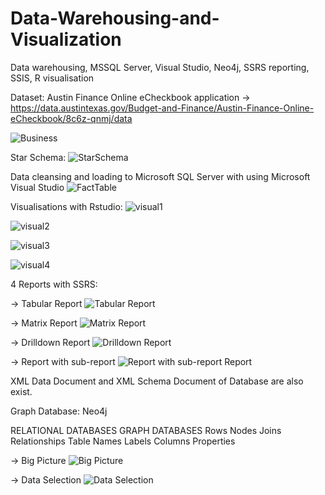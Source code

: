 # Data-Warehousing-and-Visualization
Data warehousing, MSSQL Server, Visual Studio, Neo4j, SSRS reporting, SSIS, R visualisation



Dataset: Austin Finance Online eCheckbook application
-> https://data.austintexas.gov/Budget-and-Finance/Austin-Finance-Online-eCheckbook/8c6z-qnmj/data


![Business](https://github.com/hmyenilmez24/Data-Warehousing-and-Visualization/blob/master/images/Business.png)



Star Schema:
![StarSchema](https://github.com/hmyenilmez24/Data-Warehousing-and-Visualization/blob/master/images/StarSchema.png)



Data cleansing and loading to Microsoft SQL Server with using Microsoft Visual Studio
![FactTable](https://github.com/hmyenilmez24/Data-Warehousing-and-Visualization/blob/master/images/FactTable.png)





Visualisations with Rstudio:
![visual1](https://github.com/hmyenilmez24/Data-Warehousing-and-Visualization/blob/master/images/visual1.png)



![visual2](https://github.com/hmyenilmez24/Data-Warehousing-and-Visualization/blob/master/images/visual2.png)



![visual3](https://github.com/hmyenilmez24/Data-Warehousing-and-Visualization/blob/master/images/visual3.png)



![visual4](https://github.com/hmyenilmez24/Data-Warehousing-and-Visualization/blob/master/images/visual4.png)





4 Reports with SSRS:



-> Tabular Report
![Tabular Report](https://github.com/hmyenilmez24/Data-Warehousing-and-Visualization/blob/master/images/Tabular%20Report.png)





-> Matrix Report
![Matrix Report](https://github.com/hmyenilmez24/Data-Warehousing-and-Visualization/blob/master/images/Matrix%20Report.png)





-> Drilldown Report
![Drilldown Report](https://github.com/hmyenilmez24/Data-Warehousing-and-Visualization/blob/master/images/Drilldown%20Report.png)




-> Report with sub-report
![Report with sub-report Report](https://github.com/hmyenilmez24/Data-Warehousing-and-Visualization/blob/master/images/Report%20with%20sub-report.png)





XML Data Document and XML Schema Document of Database are also exist.





Graph Database: Neo4j

RELATIONAL DATABASES	  GRAPH DATABASES
Rows	                  Nodes
Joins	                  Relationships
Table Names	            Labels
Columns	                Properties

-> Big Picture
![Big Picture](https://github.com/hmyenilmez24/Data-Warehousing-and-Visualization/blob/master/images/neo1.png)




-> Data Selection
![Data Selection](https://github.com/hmyenilmez24/Data-Warehousing-and-Visualization/blob/master/images/neo2.png)





